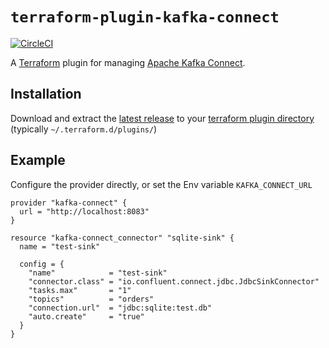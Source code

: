 # `terraform-plugin-kafka-connect`
[![CircleCI](https://circleci.com/gh/StuartLox/terraform-provider-kafka-connect.svg?style=svg)](https://circleci.com/gh/StuartLox/terraform-provider-kafka-connect)

A [Terraform][1] plugin for managing [Apache Kafka Connect][2].

## Installation

Download and extract the [latest
release](https://github.com/StuartLox/terraform-provider-kafka-connect/releases/latest) to
your [terraform plugin directory][third-party-plugins] (typically `~/.terraform.d/plugins/`)

## Example

Configure the provider directly, or set the Env variable `KAFKA_CONNECT_URL`
```hcl
provider "kafka-connect" {
  url = "http://localhost:8083"
}

resource "kafka-connect_connector" "sqlite-sink" {
  name = "test-sink"

  config = {
    "name"            = "test-sink"
    "connector.class" = "io.confluent.connect.jdbc.JdbcSinkConnector"
    "tasks.max"       = "1"
    "topics"          = "orders"
    "connection.url"  = "jdbc:sqlite:test.db"
    "auto.create"     = "true"
  }
}
```

[1]: https://www.terraform.io
[2]: https://kafka.apache.org/documentation/#connect
[third-party-plugins]: https://www.terraform.io/docs/configuration/providers.html#third-party-plugins
